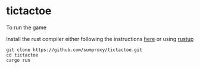 # tictactoe

To run the game

Install the rust compiler either following the instructions [here](https://www.rust-lang.org/) or using [rustup](https://www.rustup.rs/)

```
git clone https://github.com/sumproxy/tictactoe.git
cd tictactoe
cargo run
```